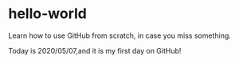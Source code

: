 # hello-world
Learn how to use GitHub from scratch, in case you miss something.

Today is 2020/05/07,and it is my first day on GitHub!
